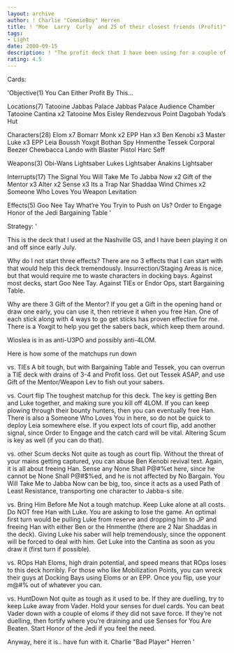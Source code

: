 ```yaml
---
layout: archive
author: ! Charlie "CommieBoy" Herren
title: ! "Moe  Larry  Curly  and 25 of their closest friends (Profit)"
tags:
- Light
date: 2000-09-15
description: ! "The profit deck that I have been using for a couple of months now. Quite powerful and quite fun."
rating: 4.5
---
```

Cards: 

'Objective(1)
You Can Either Profit By This...

Locations(7)
Tatooine Jabbas Palace
Jabbas Palace Audience Chamber
Tatooine Cantina x2
Tatooine Mos Eisley
Rendezvous Point
Dagobah Yoda’s Hut

Characters(28)
Elom x7
Bomarr Monk x2
EPP Han x3
Ben Kenobi x3
Master Luke x3
EPP Leia
Boussh
Yoxgit
Bothan Spy
Hnmenthe
Tessek
Corporal Beezer
Chewbacca
Lando with Blaster Pistol
Harc Seff

Weapons(3)
Obi-Wans Lightsaber
Lukes Lightsaber
Anakins Lightsaber

Interrupts(17)
The Signal
You Will Take Me To Jabba Now x2
Gift of the Mentor x3
Alter x2
Sense x3
Its a Trap
Nar Shaddaa Wind Chimes x2
Someone Who Loves You
Weapon Levitation

Effects(5)
Goo Nee Tay
What’re You Tryin to Push on Us?
Order to Engage
Honor of the Jedi
Bargaining Table '

Strategy: '

This is the deck that I used at the Nashville GS, and I have been playing it on and off since early July.

Why do I not start three effects?
There are no 3 effects that I can start with that would help this deck tremendously. Insurrection/Staging Areas is nice, but that would require me to waste characters in docking bays.
Against most decks, start Goo Nee Tay. Against TIEs or Endor Ops, start Bargaining Table.

Why are there 3 Gift of the Mentor?
If you get a Gift in the opening hand or draw one early, you can use it, then retrieve it when you free Han. One of each stick along with 4 ways to go get sticks has proven effective for me. There is a Yoxgit to help you get the sabers back, which keep them around.

Wioslea is in as anti-U3PO and possibly anti-4LOM.

Here is how some of the matchups run down

vs. TIEs
A bit tough, but with Bargaining Table and Tessek, you can overrun a TIE deck with drains of 3-4 and Profit loss. Get out Tessek ASAP, and use Gift of the Mentor/Weapon Lev to fish out your sabers.

vs. Court flip
The toughest matchup for this deck. The key is getting Ben and Luke together, and making sure you kill off 4LOM. If you can keep plowing through their bounty hunters, then you can eventually free Han. There is also a Someone Who Loves You in here, so do not be quick to deploy Leia somewhere else. If you expect lots of court flip, add another signal, since Order to Engage and the catch card will be vital. Altering Scum
is key as well (if you can do that).

vs. other Scum decks
Not quite as tough as court flip. Without the threat of your mains getting captured, you can abuse Ben Kenobi revival text. Again, it is all about freeing Han. Sense any None Shall P@#$% and Alter Scum if at all possible. Lando with Gun is a big @#$%et here, since he cannot be None Shall P@#$%ed, and he is not affected by No Bargain. You Will Take Me to Jabba Now can be big, too, since it acts as a used Path of Least Resistance, transporting one character to Jabba-s site.

vs. Bring Him Before Me
Not a tough matchup. Keep Luke alone at all costs. Do NOT free Han with Luke. You are asking to lose the game. An optimal first turn would be pulling Luke from reserve and dropping him to JP and freeing Han with either Ben or the Hnmenthe (there are 2 Nar Shaddas in the deck). Giving Luke his saber will help tremendously, since the opponent will be forced to deal with him. Get Luke into the Cantina as soon as you draw it (first turn if possible).

vs. ROps
Hah Eloms, high drain potential, and speed means that ROps loses to this deck horribly. For those who like Mobilization Points, you can wreck their guys at Docking Bays using Eloms or an EPP. Once you flip, use your m@#$%ive alien contingent to raid Ralltir and beat the @#$% out of whatever you can.

vs. HuntDown
Not quite as tough as it used to be. If they are duelling, try to keep Luke away from Vader. Hold your senses for duel cards. You can beat Vader down with a couple of eloms if they did not save force. If they’re not duelling, then fortify where you’re draining and use Senses for You Are Beaten. Start Honor of the Jedi if you feel the need.

Anyway, here it is.. have fun with it.
Charlie "Bad Player" Herren '